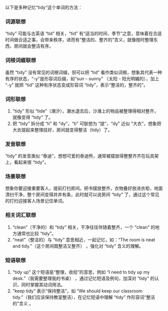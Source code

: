 以下是多种记忆“tidy”这个单词的方法：

### 词源联想
“tidy” 可能与古英语 “tid” 相关，“tid” 有“适当的时间、季节”之意，意味着在合适时间做合适之事，会带来秩序，进而有“整洁的、整齐的”含义，就像按时整理东西，房间就会整洁有序。

### 词根词缀联想
虽然 “tidy” 没有常见的词根词缀，但可以把 “tid” 看作类似词根，想象其代表一种有序的状态，“-y”是形容词后缀，如“sun - sunny” （太阳 - 阳光明媚的），加上 “-y” 就把 “tid” 这种有序状态变成形容词 “tidy”，表示“整洁的，整齐的”。

### 词形联想
1. “tidy” 形似 “tide”（潮汐），潮水退去后，沙滩上的物品被整理得相对整齐，就像变得 “tidy” 了。
2. 把 “tidy” 拆分成 “ti” 和 “dy”，“ti” 可联想为 “提”，“dy” 近似 “大衣”，想象把大衣提起来整理挂好，房间就变得整洁（tidy）了。

### 发音联想
“tidy” 的发音类似 “泰迪”，想想可爱的泰迪熊，通常被摆放得整整齐齐在玩具架上，看起来很 “tidy”。

### 场景联想
想象你要迎接重要客人，提前打扫房间。把书摆放整齐，衣物叠好放进衣柜，地面清扫干净，整个房间变得井井有条，此时就可以说房间 “tidy” 了，通过这个常见的打扫迎接客人场景记住单词。

### 相关词汇联想
1. “clean”（干净的）和 “tidy” 相关，干净往往伴随着整齐，一个 “clean” 的地方通常也比较 “tidy”。
2. “neat”（整洁的）与 “tidy” 意思相近，一起记忆，如：“The room is neat and tidy.”（这个房间既整洁又整齐） ，强化对 “tidy” 含义的理解。

### 短语联想
1. “tidy up” 这个短语是“整理，收拾”的意思，例如 “I need to tidy up my desk.”（我需要整理我的书桌） ，通过记忆短语及例句，加深对 “tidy” 的认识，同时掌握其动词用法。
2. “keep tidy” 表示“保持整洁”，如 “We should keep our classroom tidy.”（我们应该保持教室整洁），在记忆短语中理解 “tidy” 作形容词“整洁的”含义 。 